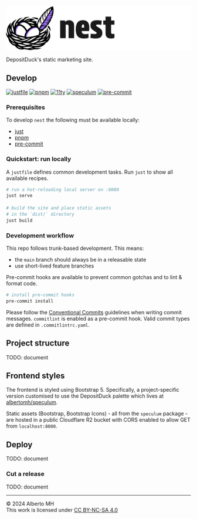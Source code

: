<!-- markdownlint-disable MD041 -->
![DepositDuck nest logo](nest.svg "DepositDuck nest")

DepositDuck's static marketing site.

## Develop

[![justfile](https://img.shields.io/badge/🤖_justfile-EFF1F3)](https://github.com/casey/just)
[![pnpm](https://img.shields.io/badge/pnpm-4e4e4e?logo=pnpm&logoColor=f69220)](https://sass-lang.com/dart-sass/)
[![11ty](https://img.shields.io/badge/static-ffffff?logo=eleventy&logoColor=222222)](https://github.com/11ty/eleventy/)
[![speculum](https://img.shields.io/badge/speculum-9f71ff?logo=apache&logoColor=ffffff)](https://github.com/albertomh/speculum/)
[![pre-commit](https://img.shields.io/badge/pre--commit-FAB040?logo=pre-commit&logoColor=1f2d23)](https://github.com/pre-commit/pre-commit)

### Prerequisites

To develop `nest` the following must be available locally:

- [just](https://github.com/casey/just)
- [pnpm](https://pnpm.io/installation)
- [pre-commit](https://pre-commit.com/)

### Quickstart: run locally

A `justfile` defines common development tasks. Run `just` to show all available recipes.

```sh
# run a hot-reloading local server on :8080
just serve

# build the site and place static assets
# in the `dist/` directory
just build
```

### Development workflow

This repo follows trunk-based development. This means:

- the `main` branch should always be in a releasable state
- use short-lived feature branches

Pre-commit hooks are available to prevent common gotchas and to lint & format code.

```sh
# install pre-commit hooks
pre-commit install
```

Please follow the [Conventional Commits](https://www.conventionalcommits.org/en/v1.0.0/)
guidelines when writing commit messages.
`commitlint` is enabled as a pre-commit hook. Valid commit types are defined in `.commitlintrc.yaml`.

## Project structure

TODO: document

## Frontend styles

The frontend is styled using Bootstrap 5. Specifically, a project-specific version
customised to use the DepositDuck palette which lives at [albertomh/speculum](https://github.com/albertomh/speculum).

Static assets (Bootstrap, Bootstrap Icons) - all from the `speculum` package - are hosted
in a public Cloudflare R2 bucket with CORS enabled to allow GET from `localhost:8000`.

## Deploy

TODO: document

### Cut a release

TODO: document

---

&copy; 2024 Alberto MH  
This work is licensed under [CC BY-NC-SA 4.0](https://creativecommons.org/licenses/by-nc-sa/4.0/)
